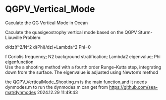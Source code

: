 # QGPV_Vertical_Mode
Caculate the QG Vertical Mode in Ocean

Caculate the quasigeostrophy vertical mode based on the QGPV Sturm-Liouville Problem:

d/dz(f^2/N^2 d(Phi)/dz)+Lambda^2 Phi=0 

f Coriolis frequency; N2 background stratification; Lambda2 eigenvalue; Phi eigenfunction  
Use the a shooting method with a fourth order Runge–Kutta step,
integrating down from the surface.
The eigenvalue is adjusted using Newton’s method

the QGPV_VerticalMode_Shooting.m is the main function,and it needs dynmodes.m to run
the dynmodes.m can get from https://github.com/sea-mat/dynmodes
2024.12.29 11:49:43
